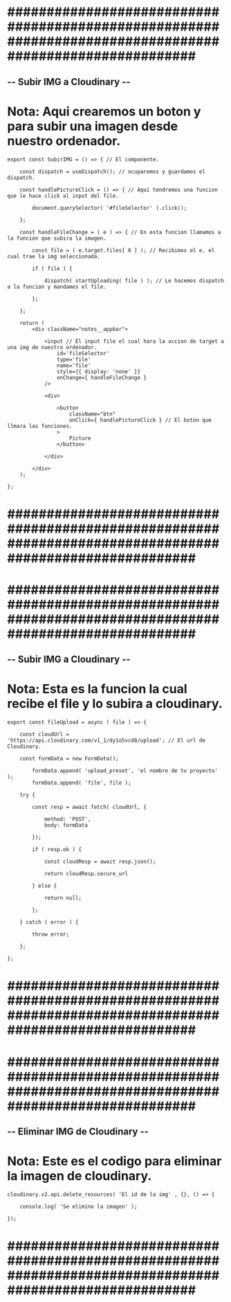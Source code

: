 # ######################################################################################################### #


## -- Subir IMG a Cloudinary -- ##


# Nota: Aqui crearemos un boton y para subir una imagen desde nuestro ordenador.


    export const SubirIMG = () => { // El componente.

        const dispatch = useDispatch(); // ocuparemos y guardamos el dispatch.

        const handlePictureClick = () => { // Aqui tendremos una funcion que le hace click al input del file.

            document.querySelector( '#fileSelector' ).click();

        };

        const handleFileChange = ( e ) => { // En esta funcion llamamos a la funcion que subira la imagen.

            const file = ( e.target.files[ 0 ] ); // Recibimos el e, el cual trae la img seleccionada.

            if ( file ) {

                dispatch( startUploading( file ) ); // Le hacemos dispatch a la funcion y mandamos el file.

            };

        };

        return (
            <div className="notes__appbar">

                <input // El input file el cual hara la accion de target a una img de nuestro ordenador.
                    id='fileSelector'
                    type='file'
                    name='file'
                    style={{ display: 'none' }}
                    onChange={ handleFileChange } 
                />

                <div>

                    <button 
                        className="btn"
                        onClick={ handlePictureClick } // El boton que llmara las funciones.
                    >
                        Picture
                    </button>

                </div>

            </div>
        );

    };


# ######################################################################################################### #





# ######################################################################################################### #


## -- Subir IMG a Cloudinary -- ##


# Nota: Esta es la funcion la cual recibe el file y lo subira a cloudinary.


    export const fileUpload = async ( file ) => {

        const cloudUrl = 'https://api.cloudinary.com/v1_1/dy1o5vcd8/upload'; // El url de Cloudinary.

        const formData = new FormData();

            formData.append( 'upload_preset', 'el nombre de tu proyecto' );
            formData.append( 'file', file );

        try {
        
            const resp = await fetch( cloudUrl, {

                method: 'POST',
                body: formData

            });

            if ( resp.ok ) {

                const cloudResp = await resp.json();

                return cloudResp.secure_url

            } else {

                return null;

            };

        } catch ( error ) {
        
            throw error;

        };

    };


# ######################################################################################################### #





# ######################################################################################################### #


## -- Eliminar IMG de Cloudinary -- ##


# Nota: Este es el codigo para eliminar la imagen de cloudinary.


    cloudinary.v2.api.delete_resources( 'El id de la img' , {}, () => {

        console.log( 'Se elimino la imagen' );

    });


# ######################################################################################################### #